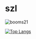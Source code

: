 # szl

![booms21](https://github-readme-stats.vercel.app/api?username=booms21&show_icons=true&include_all_commits=true?count_private=true?include_all_commits=true)



[![Top Langs](https://github-readme-stats.vercel.app/api/top-langs/?username=booms21)](https://github.com/anuraghazra/github-readme-stats)
